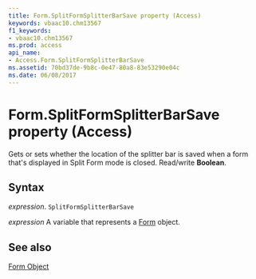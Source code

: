 ```yaml
---
title: Form.SplitFormSplitterBarSave property (Access)
keywords: vbaac10.chm13567
f1_keywords:
- vbaac10.chm13567
ms.prod: access
api_name:
- Access.Form.SplitFormSplitterBarSave
ms.assetid: 70bd37de-9b8c-0e47-80a8-83e53290e04c
ms.date: 06/08/2017
---
```



# Form.SplitFormSplitterBarSave property (Access)

Gets or sets whether the location of the splitter bar is saved when a form that's displayed in Split Form mode is closed. Read/write  **Boolean**.


## Syntax

_expression_. `SplitFormSplitterBarSave`

_expression_ A variable that represents a [Form](Access.Form.md) object.


## See also


[Form Object](Access.Form.md)

